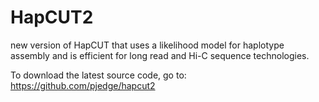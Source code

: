 # HapCUT2
new version of HapCUT that uses a likelihood model for haplotype assembly and is efficient for long read and Hi-C sequence technologies.

To download the latest source code, go to: https://github.com/pjedge/hapcut2
